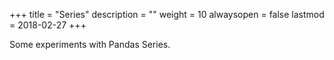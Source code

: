+++
title = "Series"
description = ""
weight = 10
alwaysopen = false
lastmod = 2018-02-27
+++

Some experiments with Pandas Series.